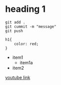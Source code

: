 # heading 1
```
git add .
git cummit -m "message"
git push
```
```
h1{
    color: red;
}
```
- item1
    - item1a
- item2

[youtube link](https://youtube.com/)